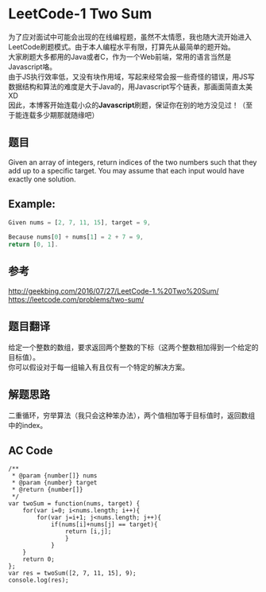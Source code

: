 # LeetCode-1 Two Sum
为了应对面试中可能会出现的在线编程题，虽然不太情愿，我也随大流开始进入LeetCode刷题模式。由于本人编程水平有限，打算先从最简单的题开始。  
大家刷题大多都用的Java或者C，作为一个Web前端，常用的语言当然是Javascript咯。  
由于JS执行效率低，又没有块作用域，写起来经常会报一些奇怪的错误，用JS写数据结构和算法的难度是大于Java的，用Javascript写个链表，那画面简直太美XD  
因此，本博客开始连载小众的**Javascript**刷题，保证你在别的地方没见过！（至于能连载多少期那就随缘吧） 

## 题目
Given an array of integers, return indices of the two numbers such that they add up to a specific target.
You may assume that each input would have exactly one solution.

## Example:

```js
Given nums = [2, 7, 11, 15], target = 9,
			
Because nums[0] + nums[1] = 2 + 7 = 9,
return [0, 1].
```

## 参考
<http://geekbing.com/2016/07/27/LeetCode-1.%20Two%20Sum/>  
<https://leetcode.com/problems/two-sum/>


## 题目翻译

给定一个整数的数组，要求返回两个整数的下标（这两个整数相加得到一个给定的目标值）。  
你可以假设对于每一组输入有且仅有一个特定的解决方案。

## 解题思路
二重循环，穷举算法（我只会这种笨办法），两个值相加等于目标值时，返回数组中的index。

## AC Code
```
/**
 * @param {number[]} nums
 * @param {number} target
 * @return {number[]}
 */
var twoSum = function(nums, target) {
    for(var i=0; i<nums.length; i++){
    	for(var j=i+1; j<nums.length; j++){
    		if(nums[i]+nums[j] == target){
    			return [i,j];
    			}
    		}
    }
    return 0;
};
var res = twoSum([2, 7, 11, 15], 9);
console.log(res);
```
